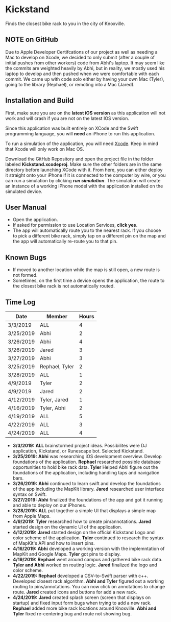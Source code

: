 # Kickstand
Finds the closest bike rack to you in the city of Knoxville.

## NOTE on GitHub
Due to Apple Developer Certifcations of our project as well as needing a Mac to develop on Xcode, we decided to only submit (after a couple of initial pushes from other workers) code from Abhi's laptop. It may seem like the commits are weighted heavily by Abhi, but in reality, we mostly used his laptop to develop and then pushed when we were comfortable with each commit. We came up with code solo either by having your own Mac (Tyler), going to the library (Rephael), or remoting into a Mac (Jared). 

## Installation and Build

First, make sure you are on the **latest iOS version** as this application will not work and will crash if you are not on the latest IOS version.

Since this application was built entirely on XCode and the Swift programming language, you will **need** an iPhone to run this application.  


To run a simulation of the application, you will need 
 [Xcode](https://developer.apple.com/xcode/).  Keep in mind that Xcode will only work on Mac OS.

Download the GitHub Repository and open the project file in the folder labeled **Kickstand.xcodeproj**.  Make sure the other folders are in the same directory before launching XCode with it.  From here, you can either deploy it straight onto your iPhone if it is connected to the computer by wire, or you can run a simulation by clicking **_run simulation_**.  The simulation will create an instance of a working iPhone model with the application installed on the simulated device.



## User Manual
 
- Open the application.
- If asked for permission to use Location Services, **click yes**.
- The app will automatically route you to the nearest rack.  If you choose to pick a different bike rack, simply tap on a different pin on the map and the app will automatically re-route you to that pin.


## Known Bugs
- If moved to another location while the map is still open, a new route is not formed.
- Sometimes, on the first time a device opens the application, the route to the closest bike rack is not automatically routed.


## Time Log
| Date      | Member         | Hours |
|-----------|----------------|-------|
| 3/3/2019  | ALL            | 4     |
| 3/25/2019 | Abhi           | 2     |
| 3/26/2019 | Abhi           | 4     |
| 3/26/2019 | Jared          | 3     |
| 3/27/2019 | Abhi           | 3     |
| 3/25/2019 | Rephael, Tyler | 2     |
| 3/28/2019 | ALL            | 1     |
| 4/9/2019  | Tyler          | 2     |
| 4/9/2019  | Jared          | 2     |
| 4/12/2019 | Tyler, Jared   | 1     |
| 4/16/2019 | Tyler, Abhi    | 2     |
| 4/19/2019 | ALL            | 5     |
| 4/22/2019 | ALL            | 3     |
| 4/24/2019 | ALL            | 4     | 

-  **3/3/2019:** **ALL** brainstormed project ideas.  Possibilites were DJ application, Kickstand, or Runescape bot.  Selected Kickstand.
-  **3/25/2019:** **Abhi** was researching iOS development overview.  Develop foundations of the application.  **Rephael** researched possible database opportunities to hold bike rack data.  **Tyler** Helped Abhi figure out the foundations of the application, including handling taps and navigation bars.
-  **3/26/2019:** **Abhi** continued to learn swift and develop the foundations of the app including the MapKit library.  **Jared** researched user interface syntax on Swift.
-  **3/27/2019:** **Abhi** finalized the foundations of the app and got it running and able to deploy on our iPhones.
-  **3/28/2019:** **ALL** put together a simple UI that displays a simple map from Apple Maps.
-  **4/9/2019:** **Tyler** researched how to create pin/annotations.  **Jared** started design on the dynamic UI of the application.
-  **4/12/2019:**  **Jared** started design on the official Kickstand Logo and color scheme of the application.  **Tyler** continued to research the syntax of MapKit's API and how to insert pins.
-  **4/16/2019:** **Abhi** developed a working version with the implemntation of MapKit and Google Maps.  **Tyler** got pins to display.
-  **4/19/2019:** **Rephael** went around campus and gathered bike rack data.  **Tyler and Abhi** worked on routing logic.  **Jared** finalized the logo and color scheme.
-  **4/22/2019:** **Rephael** developed a CSV-to-Swift parser with c++.  Developed closest rack algorithm. **Abhi and Tyler** figured out a working routing to pins/annotations.  You can now click on annotations to change route.  **Jared** created icons and buttons for add a new rack.
-  **4/24/2019:** **Jared** created splash screen (screen that displays on startup) and fixed input form bugs when trying to add a new rack.  **Rephael** added more bike rack locations around Knoxville.  **Abhi and Tyler** fixed re-centering bug and route not showing bug.  
